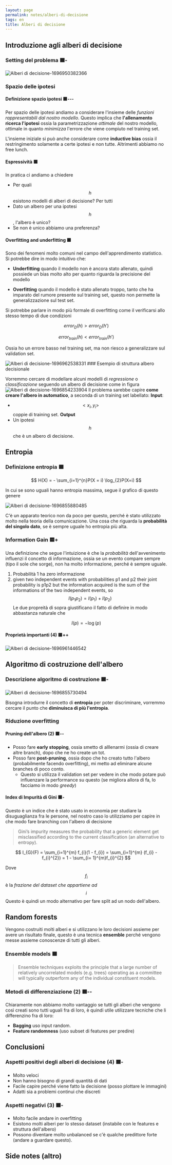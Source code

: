 ```yaml
---
layout: page
permalink: notes/alberi-di-decisione
tags: en
title: Alberi di decisione
---
```


## Introduzione agli alberi di decisione

### Setting del problema 🟩-
<img src="/images/notes/Alberi di decisione-1696950382366.jpeg" alt="Alberi di decisione-1696950382366">

### Spazio delle ipotesi
#### Definizione spazio ipotesi 🟩---

Per spazio delle ipotesi andiamo a considerare l'insieme delle *funzioni rappresentabili dal nostro modello*.
Questo implica che **l'allenamento ricerca l'ipotesi** ossia la parametrizzazione *ottimale* del nostro modello, ottimale in quanto *minimizza* l'errore che viene compiuto nel training set.

L'insieme iniziale si può anche considerare come **inductive bias** ossia il restringimento solamente a certe ipotesi e non tutte. Altrimenti abbiamo no free lunch.
#### Espressività 🟩
In pratica ci andiamo a chiedere 
- Per quali $$h$$ esistono modelli di alberi di decisione? Per tutti
- Dato un albero per una ipotesi $$h$$, l'albero è unico?
- Se non è unico abbiamo una preferenza?

#### Overfitting and underfitting 🟩

Sono dei fenomeni molto comuni nel campo dell'apprendimento statistico. Si potrebbe dire in modo intuitivo che:
- **Underfitting** quando il modello non è ancora stato allenato, quindi possiede un bias molto alto per quanto riguarda la precisione del modello

- **Overfitting** quando il modello è stato allenato troppo, tanto che ha imparato del rumore presente sul training set, questo non permette la generalizzazione sul test set.

Si potrebbe parlare in modo più formale di overfitting come il verificarsi allo stesso tempo di due condizioni

$$
error_{D}(h) > error_{D}(h')
$$


$$
error_{train}(h) < error_{train}(h')
$$

Ossia ho un errore basso nel training set, ma non riesco a generalizzare sul validation set.

<img src="/images/notes/Alberi di decisione-1696962538331.jpeg" alt="Alberi di decisione-1696962538331">
### Esempio di struttura albero decisionale

Vorremmo cercare di modellare alcuni modelli di *regressione* o *classificazione* seguendo un albero di decisione come in figura
<img src="/images/notes/Alberi di decisione-1696854233904.jpeg" alt="Alberi di decisione-1696854233904">
Il problema sarebbe capire **come creare l'albero in automatico**, a seconda di un training set labellato:
**Input**:
- $$<x_{i}, y_{i}>$$ coppie di training set.
**Output**
- Un ipotesi $$h$$ che è un albero di decisione.

## Entropia

### Definizione entropia 🟩

$$
H(X) = - \sum_{i=1}^{n}P(X = i) \log_{2}P(X=i)
$$

In cui se sono uguali hanno entropia massima, segue il grafico di questo genere 

<img src="/images/notes/Alberi di decisione-1696855880485.jpeg" alt="Alberi di decisione-1696855880485">

C'è un apparato teorico non da poco per questo, perché è stato utilizzato molto nella teoria della comunicazione.
Una cosa che riguarda la **probabilità del singolo dato**, se è sempre uguale ho entropia più alta.
### Information Gain 🟨+
Una definizione che segue l'intuizione è che la *probabilità* dell'avvenimento influenzi il concetto di informazione, ossia se un evento compare sempre (tipo il sole che sorge), non ha molto informazione, perché è sempre uguale.

1. Probabilità 1 ha zero informazione
2. given two independent events with probabilities p1 and p2 their joint probability is p1p2 but the information acquired is the sum of the informations of the two independent events, so $$I(p_{1}p_{2}) = I(p_{1}) + I(p_{2})$$ 
Le due propreità di sopra giustificano il fatto di definire in modo abbastanza naturale che 

$$
I(p) = -\log(p)
$$


#### Proprietà importanti (4) 🟨++
<img src="/images/notes/Alberi di decisione-1696961446542.jpeg" alt="Alberi di decisione-1696961446542">


## Algoritmo di costruzione dell'albero

### Descrizione algoritmo di costruzione 🟩-

<img src="/images/notes/Alberi di decisione-1696855730494.jpeg" alt="Alberi di decisione-1696855730494">

Bisogna introdurre il concetto di **entropia** per poter discriminare, vorremmo cercare il punto che **diminuisca di più l'entropia**.

### Riduzione overfitting

#### Pruning dell'albero (2) 🟩--
- Posso fare **early stopping**, ossia smetto di alllenarmi (ossia di creare altre branch), dopo che ne ho create un tot.
- Posso fare **post-pruning**, ossia dopo che ho creato tutto l'albero (probabilmente facendo overfitting), mi metto ad eliminare alcune branches di poco conto.
	- Questo si utilizza il validation set per vedere in che modo potare può influenzare la performance su questo (se migliora allora di fa, lo facciamo in modo *greedy*)

#### Index di Impurità di Gini 🟩-
Questo è un indice che è stato usato in economia per studiare la disuguaglianza fra le persone, nel nostro caso lo utilizziamo per capire in che modo fare branching con l'albero di decisione
> Gini’s impurity measures the probability that a generic element get misclassified according to the current classification (an alternative to entropy).


$$
I_{G}(F) = \sum_{i=1}^{m} f_{i}(1 - f_{i}) = \sum_{i=1}^{m} (f_{i} - f_{i}^{2}) = 1 - \sum_{i= 1}^{m}f_{i}^{2}
$$

Dove $$f_{i}$$ è la *frazione del dataset che appartiene ad $$i$$*
Questo è quindi un modo alternativo per fare split ad un nodo dell'albero.
## Random forests
Vengono costruiti molti alberi e si utilizzano le loro decisioni assieme per avere un risultato finale, questo è una tecnica **ensemble** perché vengono messe assieme conoscenze di tutti gli alberi.
### Ensemble models 🟩
> Ensemble techniques exploits the principle that a large number of relatively uncorrelated models (e.g. trees) operating as a committee will typically outperform any of the individual constituent models.

### Metodi di differenziazione (2) 🟩--

Chiaramente non abbiamo molto vantaggio se tutti gli alberi che vengono così creati sono tutti uguali fra di loro, è quindi utile utilizzare tecniche che li differenzino fra di loro:
- **Bagging** uso input random.
- **Feature randomness** (uso subset di features per predire)


## Conclusioni
### Aspetti positivi degli alberi di decisione (4) 🟩-
- Molto veloci
- Non hanno bisogno di grandi quantità di dati
- Facile capire perché viene fatto la decisione (posso plottare le immagini)
- Adatti sia a problemi continui che discreti
### Aspetti negativi (3) 🟩-
- Molto facile andare in overfitting
- Esistono molti alberi per lo stesso dataset (instabile con le features e struttura dell'albero)
- Possono diventare molto unbalanced se c'è qualche predittore forte (andare a guardare questo).
## Side notes (altro)